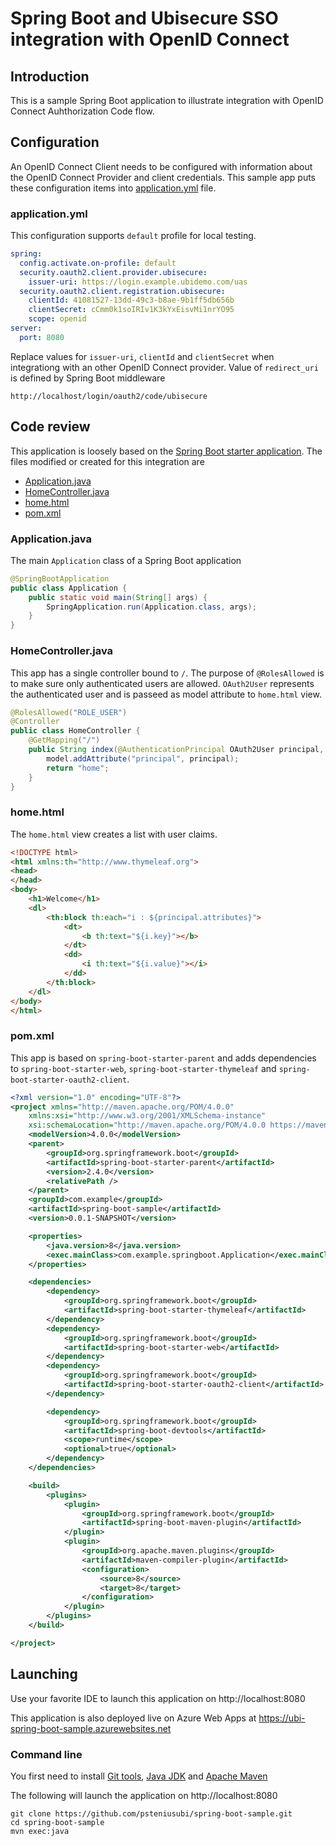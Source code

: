 # Spring Boot and Ubisecure SSO integration with OpenID Connect

## Introduction

This is a sample Spring Boot application to illustrate integration with OpenID Connect Auhthorization Code flow. 

## Configuration

An OpenID Connect Client needs to be configured with information about the OpenID Connect Provider and client credentials. This sample app puts these configuration items into [application.yml](src/main/resources/application.yml) file.

### application.yml

This configuration supports `default` profile for local testing. 

```yml
spring:
  config.activate.on-profile: default
  security.oauth2.client.provider.ubisecure:
    issuer-uri: https://login.example.ubidemo.com/uas
  security.oauth2.client.registration.ubisecure:
    clientId: 41081527-13dd-49c3-b8ae-9b1ff5db656b
    clientSecret: cCmm0k1soIRIv1K3kYxEisvMi1nrYO95
    scope: openid
server:
  port: 8080
```

Replace values for `issuer-uri`, `clientId` and `clientSecret` when integrationg with an other OpenID Connect provider. Value of `redirect_uri` is defined by Spring Boot middleware

```
http://localhost/login/oauth2/code/ubisecure
```

## Code review

This application is loosely based on the [Spring Boot starter application](https://github.com/spring-guides/gs-spring-boot). The files modified or created for this integration are

* [Application.java](src/main/java/com/example/springboot/Application.java)
* [HomeController.java](src/main/java/com/example/springboot/HomeController.java)
* [home.html](src/main/resources/templates/home.html)
* [pom.xml](pom.xml)

### Application.java

The main `Application` class of a Spring Boot application

```java
@SpringBootApplication
public class Application {
	public static void main(String[] args) {
		SpringApplication.run(Application.class, args);
	}
}
```

### HomeController.java

This app has a single controller bound to `/`. The purpose of `@RolesAllowed` is to make sure only authenticated users are allowed. `OAuth2User` represents the authenticated user and is passeed as model attribute to `home.html` view.

```java
@RolesAllowed("ROLE_USER")
@Controller
public class HomeController {
	@GetMapping("/")
	public String index(@AuthenticationPrincipal OAuth2User principal, Model model) {
		model.addAttribute("principal", principal);
		return "home";
	}
}
```

### home.html

The `home.html` view creates a list with user claims.

```html
<!DOCTYPE html>
<html xmlns:th="http://www.thymeleaf.org">
<head>
</head>
<body>
	<h1>Welcome</h1>
	<dl>
		<th:block th:each="i : ${principal.attributes}">
			<dt>
				<b th:text="${i.key}"></b>
			</dt>
			<dd>
				<i th:text="${i.value}"></i>
			</dd>
		</th:block>
	</dl>
</body>
</html>
```

### pom.xml

This app is based on `spring-boot-starter-parent` and adds dependencies to `spring-boot-starter-web`, `spring-boot-starter-thymeleaf` and `spring-boot-starter-oauth2-client`.

```xml
<?xml version="1.0" encoding="UTF-8"?>
<project xmlns="http://maven.apache.org/POM/4.0.0"
	xmlns:xsi="http://www.w3.org/2001/XMLSchema-instance"
	xsi:schemaLocation="http://maven.apache.org/POM/4.0.0 https://maven.apache.org/xsd/maven-4.0.0.xsd">
	<modelVersion>4.0.0</modelVersion>
	<parent>
		<groupId>org.springframework.boot</groupId>
		<artifactId>spring-boot-starter-parent</artifactId>
		<version>2.4.0</version>
		<relativePath />
	</parent>
	<groupId>com.example</groupId>
	<artifactId>spring-boot-sample</artifactId>
	<version>0.0.1-SNAPSHOT</version>

	<properties>
		<java.version>8</java.version>
		<exec.mainClass>com.example.springboot.Application</exec.mainClass>
	</properties>

	<dependencies>
		<dependency>
			<groupId>org.springframework.boot</groupId>
			<artifactId>spring-boot-starter-thymeleaf</artifactId>
		</dependency>
		<dependency>
			<groupId>org.springframework.boot</groupId>
			<artifactId>spring-boot-starter-web</artifactId>
		</dependency>
		<dependency>
			<groupId>org.springframework.boot</groupId>
			<artifactId>spring-boot-starter-oauth2-client</artifactId>
		</dependency>

		<dependency>
			<groupId>org.springframework.boot</groupId>
			<artifactId>spring-boot-devtools</artifactId>
			<scope>runtime</scope>
			<optional>true</optional>
		</dependency>
	</dependencies>

	<build>
		<plugins>
			<plugin>
				<groupId>org.springframework.boot</groupId>
				<artifactId>spring-boot-maven-plugin</artifactId>
			</plugin>
			<plugin>
				<groupId>org.apache.maven.plugins</groupId>
				<artifactId>maven-compiler-plugin</artifactId>
				<configuration>
					<source>8</source>
					<target>8</target>
				</configuration>
			</plugin>
		</plugins>
	</build>

</project>
```

## Launching

Use your favorite IDE to launch this application on http://localhost:8080

This application is also deployed live on Azure Web Apps at https://ubi-spring-boot-sample.azurewebsites.net

### Command line

You first need to install [Git tools](https://git-scm.com/downloads), [Java JDK](https://github.com/AdoptOpenJDK/openjdk8-upstream-binaries/releases) and [Apache Maven](https://maven.apache.org/install.html)

The following will launch the application on http://localhost:8080

```
git clone https://github.com/psteniusubi/spring-boot-sample.git
cd spring-boot-sample
mvn exec:java
```
